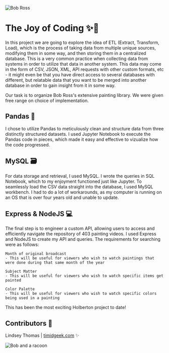 ![Bob Ross](https://ew.com/thmb/pPUJagFlluowMvD7AphS47VgESc=/1500x0/filters:no_upscale():max_bytes(150000):strip_icc()/bob-ross-f473f49498b642cfb43ff0a4eb2a0f3c.jpg)
# The Joy of Coding ✨🎨

In this project we are going to explore the idea of ETL (Extract, Transform, Load), which is the process of taking data from multiple unique sources, modifying them in some way, and then storing them in a centralized database. This is a very common practice when collecting data from systems in order to utilize that data in another system. This data may come in the form of CSV, JSON, XML, API requests with other custom formats, etc - it might even be that you have direct access to several databases with different, but relatable data that you want to be merged into another database in order to gain insight from it in some way.

Our task is to organize Bob Ross's extensive painting library. We were given free range on choice of implementation. 

## Pandas 🐼
I chose to utilize Pandas to meticulously clean and structure data from three distinctly structured datasets. I used Jupyter Notebook to execute the Pandas code in pieces, which made it easy and effective to vizualize how the code progressed.

## MySQL 🗃️
For data storage and retrieval, I used MySQL. I wrote the queries in SQL Notebook, which to my enjoyment functioned just like Jupyter. To seamlessly load the CSV data straight into the database, I used MySQL workbench. I had to do a lot of workarounds, as my computer is running on an OS that is over four years old and unable to update.

## Express & NodeJS 💻
The final step is to engineer a custom API, allowing users to access and efficiently navigate the repository of 403 painting videos. I used Express and NodeJS to create my API and queries. The requirements for searching were as follows:

```
Month of original broadcast
- This will be useful for viewers who wish to watch paintings that were done during that same month of the year

Subject Matter
- This will be useful for viewers who wish to watch specific items get painted

Color Palette
- This will be useful for viewers who wish to watch specific colors being used in a painting
```

This has been the most exciting Holberton project to date!

## Contributors 📝

Lindsey Thomas | [timidgeek.com]("timidgeek.com") ✨


![Bob and a racoon](https://encrypted-tbn0.gstatic.com/images?q=tbn:ANd9GcSGhHNMDPJWFYW1yp9VZXNFNOhBfmP2DEd2fA&usqp=CAU)
